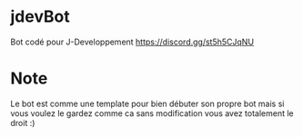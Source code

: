 # jdevBot
Bot codé pour J-Developpement 
https://discord.gg/st5h5CJqNU


# Note
Le bot est comme une template pour bien débuter son propre bot mais si vous voulez le gardez comme ca sans modification vous avez totalement le droit :)
